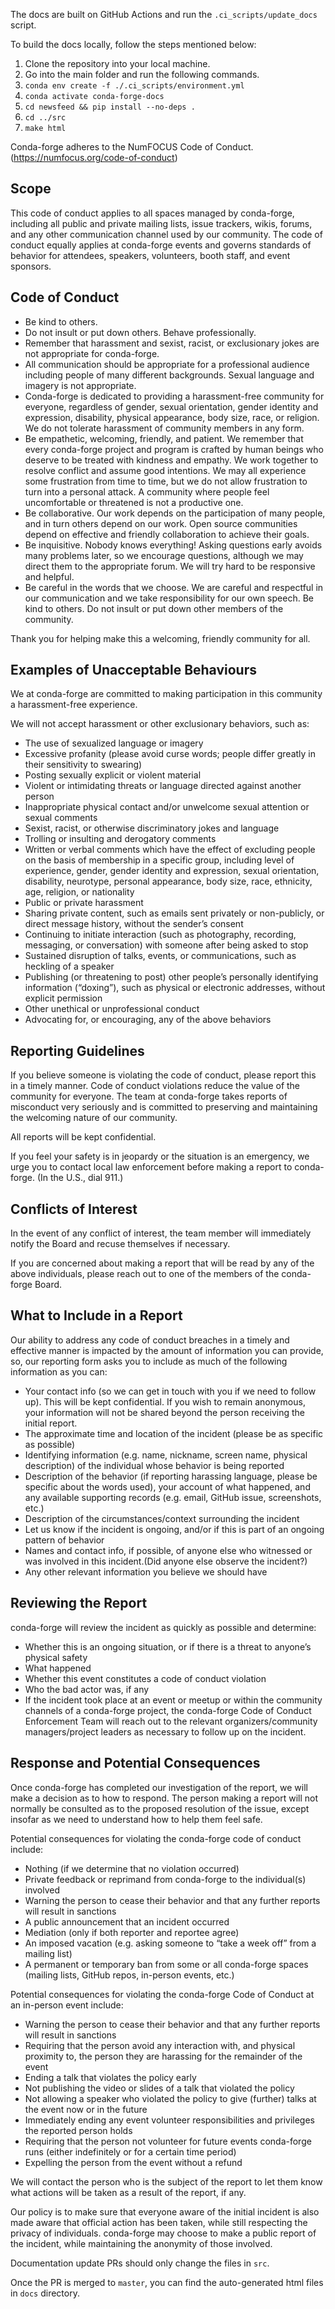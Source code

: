 The docs are built on GitHub Actions and run the ``.ci_scripts/update_docs`` script.

To build the docs locally, follow the steps mentioned below:
 1.  Clone the repository into your local machine.
 2.  Go into the main folder and run the following commands.  
 3. ``conda env create -f ./.ci_scripts/environment.yml``
 4. ``conda activate conda-forge-docs``
 5. ``cd newsfeed && pip install --no-deps .``
 6. ``cd ../src``
 7. ``make html``


 Conda-forge adheres to the NumFOCUS Code of Conduct. (https://numfocus.org/code-of-conduct)

 ## Scope

 This code of conduct applies to all spaces managed by conda-forge, including all public and private mailing lists, issue trackers, wikis, forums, and any other communication channel used by our community. The code of conduct equally applies at conda-forge events and governs standards of behavior for attendees, speakers, volunteers, booth staff, and event sponsors.


## Code of Conduct 

- Be kind to others. 
- Do not insult or put down others. Behave professionally. 
- Remember that harassment and sexist, racist, or exclusionary jokes are not appropriate for conda-forge.
- All communication should be appropriate for a professional audience including people of many different backgrounds. Sexual language and imagery is not appropriate.
- Conda-forge is dedicated to providing a harassment-free community for everyone, regardless of gender, sexual orientation, gender identity and expression, disability, physical appearance, body size, race, or religion. We do not tolerate harassment of community members in any form.
- Be empathetic, welcoming, friendly, and patient. We remember that every conda-forge project and program is crafted by human beings who deserve to be treated with kindness and empathy. We work together to resolve conflict and assume good intentions. We may all experience some frustration from time to time, but we do not allow frustration to turn into a personal attack. A community where people feel uncomfortable or threatened is not a productive one.
- Be collaborative. Our work depends on the participation of many people, and in turn others depend on our work. Open source communities depend on effective and friendly collaboration to achieve their goals.
- Be inquisitive. Nobody knows everything! Asking questions early avoids many problems later, so we encourage questions, although we may direct them to the appropriate forum. We will try hard to be responsive and helpful.
- Be careful in the words that we choose. We are careful and respectful in our communication and we take responsibility for our own speech. Be kind to others. Do not insult or put down other members of the community.


Thank you for helping make this a welcoming, friendly community for all.


## Examples of Unacceptable Behaviours 

We at conda-forge are committed to making participation in this community a harassment-free experience.

We will not accept harassment or other exclusionary behaviors, such as:
- The use of sexualized language or imagery
- Excessive profanity (please avoid curse words; people differ greatly in their sensitivity to swearing)
- Posting sexually explicit or violent material
- Violent or intimidating threats or language directed against another person
- Inappropriate physical contact and/or unwelcome sexual attention or sexual comments
- Sexist, racist, or otherwise discriminatory jokes and language
- Trolling or insulting and derogatory comments
- Written or verbal comments which have the effect of excluding people on the basis of membership in a specific group, including level of   experience, gender, gender identity and expression, sexual orientation, disability, neurotype, personal appearance, body size, race, ethnicity, age, religion, or nationality
- Public or private harassment
- Sharing private content, such as emails sent privately or non-publicly, or direct message history, without the sender’s consent
- Continuing to initiate interaction (such as photography, recording, messaging, or conversation) with someone after being asked to stop
- Sustained disruption of talks, events, or communications, such as heckling of a speaker
- Publishing (or threatening to post) other people’s personally identifying information (“doxing”), such as physical or electronic addresses, without explicit permission
- Other unethical or unprofessional conduct
- Advocating for, or encouraging, any of the above behaviors

## Reporting Guidelines
If you believe someone is violating the code of conduct, please report this in a timely manner. Code of conduct violations reduce the value of the community for everyone. The team at conda-forge takes reports of misconduct very seriously and is committed to preserving and maintaining the welcoming nature of our community.

All reports will be kept confidential.

If you feel your safety is in jeopardy or the situation is an emergency, we urge you to contact local law enforcement before making a report to conda-forge. (In the U.S., dial 911.)


## Conflicts of Interest
In the event of any conflict of interest, the team member will immediately notify the Board and recuse themselves if necessary.

If you are concerned about making a report that will be read by any of the above individuals, please reach out to one of the members of the conda-forge Board.

## What to Include in a Report
Our ability to address any code of conduct breaches in a timely and effective manner is impacted by the amount of information you can provide, so, our reporting form asks you to include as much of the following information as you can:

- Your contact info (so we can get in touch with you if we need to follow up). This will be kept confidential. If you wish to remain anonymous, your information will not be shared beyond the person receiving the initial report.
- The approximate time and location of the incident (please be as specific as possible)
- Identifying information (e.g. name, nickname, screen name, physical description) of the individual whose behavior is being reported
- Description of the behavior (if reporting harassing language, please be specific about the words used), your account of what happened, and any available supporting records (e.g. email, GitHub issue, screenshots, etc.)
- Description of the circumstances/context surrounding the incident
- Let us know if the incident is ongoing, and/or if this is part of an ongoing pattern of behavior
- Names and contact info, if possible, of anyone else who witnessed or was involved in this incident.(Did anyone else observe the incident?)
- Any other relevant information you believe we should have
 
## Reviewing the Report
conda-forge will review the incident as quickly as possible and determine:

- Whether this is an ongoing situation, or if there is a threat to anyone’s physical safety
- What happened
- Whether this event constitutes a code of conduct violation
- Who the bad actor was, if any
- If the incident took place at an event or meetup or within the community channels of a conda-forge project, the conda-forge Code of Conduct Enforcement Team will reach out to the relevant organizers/community managers/project leaders as necessary to follow up on the incident.

 
## Response and Potential Consequences
Once conda-forge has completed our investigation of the report, we will make a decision as to how to respond. The person making a report will not normally be consulted as to the proposed resolution of the issue, except insofar as we need to understand how to help them feel safe.

Potential consequences for violating the conda-forge code of conduct include:

- Nothing (if we determine that no violation occurred)
- Private feedback or reprimand from conda-forge to the individual(s) involved
- Warning the person to cease their behavior and that any further reports will result in sanctions
- A public announcement that an incident occurred
- Mediation (only if both reporter and reportee agree)
- An imposed vacation (e.g. asking someone to “take a week off” from a mailing list)
- A permanent or temporary ban from some or all conda-forge spaces (mailing lists, GitHub repos, in-person events, etc.)

Potential consequences for violating the conda-forge Code of Conduct at an in-person event include:

- Warning the person to cease their behavior and that any further reports will result in sanctions
- Requiring that the person avoid any interaction with, and physical proximity to, the person they are harassing for the remainder of the event
- Ending a talk that violates the policy early
- Not publishing the video or slides of a talk that violated the policy
- Not allowing a speaker who violated the policy to give (further) talks at the event now or in the future
- Immediately ending any event volunteer responsibilities and privileges the reported person holds
- Requiring that the person not volunteer for future events conda-forge runs (either indefinitely or for a certain time period)
- Expelling the person from the event without a refund


We will contact the person who is the subject of the report to let them know what actions will be taken as a result of the report, if any.

Our policy is to make sure that everyone aware of the initial incident is also made aware that official action has been taken, while still respecting the privacy of individuals. conda-forge may choose to make a public report of the incident, while maintaining the anonymity of those involved.





Documentation update PRs should only change the files in ``src``. 

Once the PR is merged to ``master``, you can find the auto-generated html files in ``docs`` directory.



